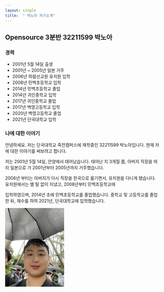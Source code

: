 ```yaml
---
layout: single
title:  " 박노아 자기소개" 
---
```


## Opensource 3분반 32211599 박노아



### 경력

- 2001년 5월 14일 출생
- 2001년 ~ 2005년 일본 거주
- 2006년 하람선교원 유치원 입학
- 2008년 민백초등학교 입학
- 2014년 민백초등학교 졸업
- 2014년 귀인중학교 입학
- 2017년 귀인중학교 졸업
- 2017년 백영고등학교 입학
- 2020년 백영고등학교 졸업
- 2021년 단국대학교 입학





### 나에 대한 이야기

안녕하세요. 저는 단국대학교 죽전캠퍼스에 재학중인 32211599 박노아입니다. 현재 저에 대한 이야기를 써보려고 합니다.

저는 2001년 5월 14일, 안양에서 태어났습니다. 태어난 지 3개월 쯤, 아버지 직장을 따라 일본으로 가 2001년부터 2005년까지 거주했습니다.

2006년 부터는 아버지가 다시 직장을 한국으로 옮기면서, 유치원을 다니게 됐습니다. 유치원에서는 별 탈 없이 지냈고, 2008년부터 민백초등학교에

입학하였으며, 2014년 초에 민백초등학교를 졸업했습니다. 중학교 및 고등학교를 졸업한 뒤, 재수를 하여 2021년, 단국대학교에 입학했습니다.



<img src="..\images\2024-04-29-introduce\my_image.jpg" alt="my_image" style="zoom:25%;" />



